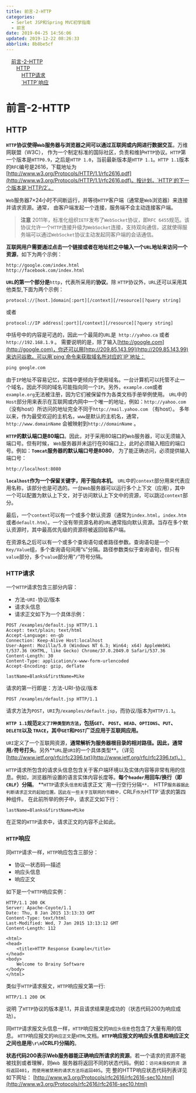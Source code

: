 ```yaml
---
title: 前言-2-HTTP
categories: 
  - Serlet JSP和Spring MVC初学指南
  - 前言
date: 2019-04-25 14:56:06
updated: 2019-12-22 08:26:33
abbrlink: 8b8be5cf
---
```

<div id='my_toc'><a href="/JavaReadingNotes/8b8be5cf/#前言-2-HTTP" class="header_1">前言-2-HTTP</a><br><a href="/JavaReadingNotes/8b8be5cf/#HTTP" class="header_2">HTTP</a><br><a href="/JavaReadingNotes/8b8be5cf/#HTTP请求" class="header_3">HTTP请求</a><br><a href="/JavaReadingNotes/8b8be5cf/#-HTTP-响应" class="header_3">`HTTP`响应</a><br></div>
<style>.header_1{margin-left: 1em;}.header_2{margin-left: 2em;}.header_3{margin-left: 3em;}.header_4{margin-left: 4em;}.header_5{margin-left: 5em;}.header_6{margin-left: 6em;}</style>
<!--more-->
<script>if (navigator.platform.search('arm')==-1){document.getElementById('my_toc').style.display = 'none';}var e,p = document.getElementsByTagName('p');while (p.length>0) {e = p[0];e.parentElement.removeChild(e);}</script>

<!--end-->
# 前言-2-HTTP #
## HTTP ##
**`HTTP`协议使得`Web`服务器与浏览器之间可以通过互联网或内网进行数据交互**。万维网联盟（W3C）， 作为一个制定标准的国际社区，负责和维护`HTTP`协议。`HTTP`第一个版本是`HTTP0.9`，之后是`HTTP 1.0`，当前最新版本是`HTTP 1.1`。`HTTP 1.1`版本的`RFC`编号是2616，下载地址为[http://www.w3.org/Protocols/HTTP/1.1/rfc2616.pdf](http://www.w3.org/Protocols/HTTP/1.1/rfc2616.pdf)。按计划，`HTTP`的下一个版本是`HTTP/2`。

`Web`服务器7×24小时不间断运行，并等待`HTTP`客户端（通常是`Web`浏览器）来连接并请求资源。通常， 由客户端发起一个连接，服务端不会主动连接客户端。
> **注意**
> 2011年，标准化组织`IETF`发布了`WebSocket`协议，即`RFC 6455`规范。该协议允许一个`HTTP`连接升级为`WebSocket`连接，支持双向通信，这就使得服务端可以通过`WebSocket`协议主动发起同客户端的会话通信。

**互联网用户需要通过点击一个链接或者在地址栏之中输入一个`URL`地址来访问一个资源**，如下为两个示例：

```URL
http://google.com/index.html
http://facebook.com/index.html
```
**`URL`的第一个部分是**`http`，代表所采用的**协议**。除 `HTTP`协议外，`URL`还可以采用其他类型,下面为两个示例：
```
protocol://[host.]domain[:port][/context][/resource][?query string]
```
或者
```
protocol://IP address[:port][/context][/resource][?query string]
```
中括号中的内容是可选的，因此一个最简的`URL`是` http://yahoo.ca` 或者`http://192.168.1.9` 。
需要说明的是，除了输入[http://google.com](http://google.com)，你还可以用[http://209.85.143.99](http://209.85.143.99)来访问谷歌。可以用`ping`命令来获取域名所对应的`IP`地址： 
```cmd
ping google.com
```
由于`IP`地址不容易记忆，实践中更倾向于使用域名。一台计算机可以托管不止一个域名，因此不同的域名可能指向同一个`IP`。另外，`example.com`或者 `example.org`无法被注册，因为它们被保留作为各类文档手册举例使用。
`URL`中的`Host`部分用来表示在互联网或内网中一个唯一的地址，例如：`http://yahoo.com`（没有host）所访问的地址完全不同于`http://mail.yahoo.com` （有host）。 多年以来，作为最受欢迎的主机名，`www`是默认的主机名，通常，`http://www.domainName` 会被映射到`http://domainName` 。

**`HTTP`的默认端口是80端口**。因此，对于采用80端口的`Web`服务器，可以无须输入端口号。但有时候， `Web`服务器并未运行在80端口上，此时必须输入相应的端口号。例如：**`Tomcat`服务器的默认端口号是8080**， 为了能正确访问，必须提供输入端口号：
```URL
http://localhost:8080
```
**`localhost`作为一个保留关键字，用于指向本机**。
`URL`中的`context`部分用来代表应用名称，该部分也是可选的。一台`Web`服务器可以运行多个上下文（应用），其中一个可以配置为默认上下文，对于访问默认上下文中的资源，可以跳过`context`部分。

最后，一个`context`可以有一个或多个默认资源（通常为`index.html`，`index.htm`或者`default.htm`）。一个没有带资源名称的`URL`通常指向默认资源。当存在多个默认资源时，其中最高优先级的资源将被返回给客户端。

在资源名之后可以有一个或多个查询语句或者路径参数。查询语句是一个`Key/Value`组，多个查询语句间用“`&`”分隔。路径参数类似于查询语句，但只有 `value`部分，多个`value`部分用“`/`”符号分隔。

### HTTP请求 ###
一个`HTTP`请求包含三部分内容： 
- 方法-`URI-`协议/版本 
- 请求头信息 
- 请求正文如下为一个具体示例：

```HTTP
POST /examples/default.jsp HTTP/1.1 
Accept: text/plain; text/html 
Accept-Language: en-gb 
Connection: Keep-Alive Host:localhost 
User-Agent: Mozilla/5.0 (Windows NT 6.3; Win64; x64) AppleWebKi t/537.36 (KHTML, like Gecko) Chrome/37.0.2049.0 Safari/537.36 
Content-Length: 30 
Content-Type: application/x-www-form-urlencoded 
Accept-Encoding: gzip, deflate 

lastName=Blanks&firstName=Mike
```
请求的第一行即是：方法-URI-协议/版本 
```HTTP
POST /examples/default.jsp HTTP/1.1
```
请求方法为`POST`，`URI`为`/examples/default.jsp`，而协议/版本为`HTTP/1.1`。

**`HTTP 1.1`规范`定义了7种类型的方法`，包括`GET`、 `POST`、`HEAD`、`OPTIONS`、`PUT`、`DELETE`以及 `TRACE`，其中`GET`和`POST`广泛应用于互联网应用。**

`URI`定义了一个互联网资源，**通常解析为服务器根目录的相对路径。因此，通常用`/`符号打头**。另外**`URL`是`URI`的一个具体类型**。（详见 [http://www.ietf.org/rfc/rfc2396.txt](http://www.ietf.org/rfc/rfc2396.txt)。）

`HTTP`请求所包含的请求头信息包含关于客户端环境以及实体内容等非常有用的信息。例如，浏览器所设置的语言实体内容长度等。**每个`header`用回车/换行（即 `CRLF`）分隔**。
**`HTTP`请求头`信息和`请求正文``用一行空行分隔`**， `HTTP`服务器据此判断请求正文的起始位置。因此在一些关于互联网的书籍中，`CRLF`作为`HTTP`请求的第四种组件。 在此前所举的例子中，请求正文如下行：
```HTTP
lastName=Blanks&firstName=Mike
```
在正常的`HTTP`请求中，请求正文的内容不止如此。
### `HTTP`响应  ###
同`HTTP`请求一样，`HTTP`响应包含三部分： 
- 协议—状态码—描述 
- 响应头信息 
- 响应正文

如下是一个`HTTP`响应实例：

```HTTP
HTTP/1.1 200 OK
Server: Apache-Coyote/1.1 
Date: Thu, 8 Jan 2015 13:13:33 GMT
Content-Type: text/html
Last-Modified: Wed, 7 Jan 2015 13:13:12 GMT 
Content-Length: 112 

<html>
<head>
    <title>HTTP Response Example</title>
</head>
<body>
    Welcome to Brainy Software
</body>
</html>
```

类似于`HTTP`请求报文，`HTTP`响应报文第一行:
```HTTP
HTTP/1.1 200 OK
```
说明 了`HTTP`协议的版本是1.1，并且请求结果是成功的（状态代码200为响应成功）。

同`HTTP`请求报文头信息一样，`HTTP`响应报文的`响应头信息`也包含了大量有用的信息。
`HTTP`响应报文的`响应正文`是`HTML`文档。**`HTTP`响应报文的响应头信息和响应正文之间也是用`\r\n`(CRLF)分隔的**。

**状态代码200表示Web服务器能正确响应所请求的资源**。若一个请求的资源不能被找到或者理解，则`Web `服务器将返回不同的状态代码。例如：`访问未授权的资 源将返回401`，`而使用被禁用的请求方法将返回405`。完 整的HTTP响应状态代码列表详见如下网址：
[http://www.w3.org/Protocols/rfc2616/rfc2616-sec10.html](http://www.w3.org/Protocols/rfc2616/rfc2616-sec10.html)

